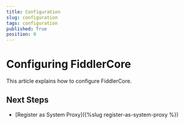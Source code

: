 ```yaml
---
title: Configuration
slug: configuration
tags: configuration
published: True
position: 0
---
```


# Configuring FiddlerCore

This article explains how to configure FiddlerCore.

## Next Steps

- [Register as System Proxy]({%slug register-as-system-proxy %})

